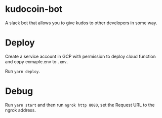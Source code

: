 # kudocoin-bot
A slack bot that allows you to give kudos to other developers in some way.

# Deploy
Create a service account in GCP with permission to deploy cloud function and copy exmaple.env to `.env`.

Run `yarn deploy`.

# Debug
Run `yarn start` and then run `ngrok http 8080`, set the Request URL to the ngrok address.
